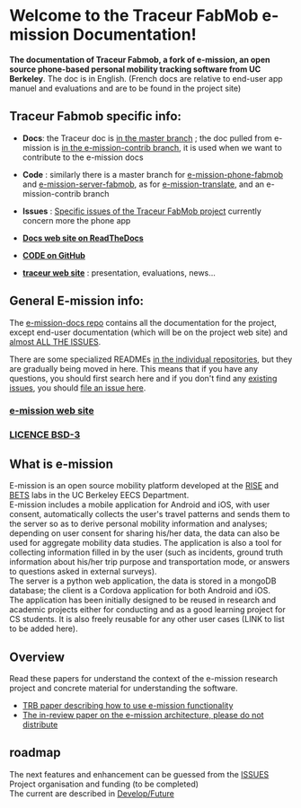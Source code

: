 # Welcome to the Traceur FabMob e-mission Documentation!

**The documentation of Traceur Fabmob, a fork of e-mission, an open source phone-based personal mobility tracking software from UC Berkeley**. The doc is in English. (French docs are relative to end-user app manuel and evaluations and are to be found in the project site)

## Traceur Fabmob specific info:  

- **Docs**: the Traceur doc is [in the master branch](https://github.com/fabmob/e-mission-docs/tree/master) ; the doc pulled from e-mission is [in the e-mission-contrib branch](https://github.com/fabmob/e-mission-phone-fabmob/tree/e-mission-contrib), it is used when we want to contribute to the e-mission docs  
- **Code** : similarly there is a master branch for [e-mission-phone-fabmob](https://github.com/fabmob/e-mission-phone-fabmob/tree/master) and [e-mission-server-fabmob](https://github.com/fabmob/e-mission-server-fabmob/tree/master), as for [e-mission-translate](https://github.com/fabmob/e-mission-translate/tree/master), and an e-mission-contrib branch  
- **Issues** : [Specific issues of the Traceur FabMob project](https://github.com/fabmob/e-mission-phone-fabmob/issues) currently concern more the phone app   

- [**Docs web site on ReadTheDocs**](https://fabmob.readthedocs.io/)

- [**CODE on GitHub**](https://github.com/fabmob)     

- [**traceur web site**](https://oultim.frama.site) : presentation, evaluations, news...

## General E-mission info:

The [e-mission-docs repo](https://github.com/e-mission/e-mission-docs) contains all the documentation for the project, except end-user documentation (which will be on the project web site) and [almost ALL THE ISSUES](https://github.com/e-mission/e-mission-docs/issues/).  

There are some specialized READMEs [in the individual repositories](https://github.com/e-mission), but they are gradually being moved in here. This means that if you have any questions, you should first search here and if you don't find any [existing issues](https://github.com/e-mission/e-mission-docs/issues/), you should [file an issue here](https://github.com/e-mission/e-missiond-docs/issue).
### [e-mission web site](https://e-mission.eecs.berkeley.edu/)   
### [LICENCE BSD-3](LICENSE.md)  

## What is e-mission
E-mission is an open source mobility platform developed at the [RISE](http://rise.cs.berkeley.edu/) and [BETS](https://bets.cs.berkeley.edu/) labs in the UC Berkeley EECS Department.  
E-mission includes a mobile application for Android and iOS, with user consent, automatically collects the user's travel patterns and sends them to the server so as to derive personal mobility information and analyses; depending on user consent for sharing his/her data, the data can also be used for aggregate mobility data studies. The application is also a tool for collecting information filled in by the user (such as incidents, ground truth information about his/her trip purpose and transportation mode, or answers to questions asked in external surveys).  
The server is a python web application, the data is stored in a mongoDB database; 
the client is a Cordova application for both Android and iOS.  
The application has been initially designed to be reused in research and academic projects either for conducting and as a good learning project for CS students. It is also freely reusable for any other user cases (LINK to list to be added here). 

## Overview
Read these papers for understand the context of the e-mission research project and concrete material for understanding the software.
- [TRB paper describing how to use e-mission functionality](https://people.eecs.berkeley.edu/~shankari/emission_trb_2017_paper.pdf)  
- [The in-review paper on the e-mission architecture, please do not distribute](https://people.eecs.berkeley.edu/~shankari/em-arch.pdf)  

## roadmap
The next features and enhancement can be guessed from the [ISSUES](https://github.com/e-mission/e-mission-docs/issues)  
Project organisation and funding (to be completed)  
The current are described in [Develop/Future](dev/future/overview.md)   

